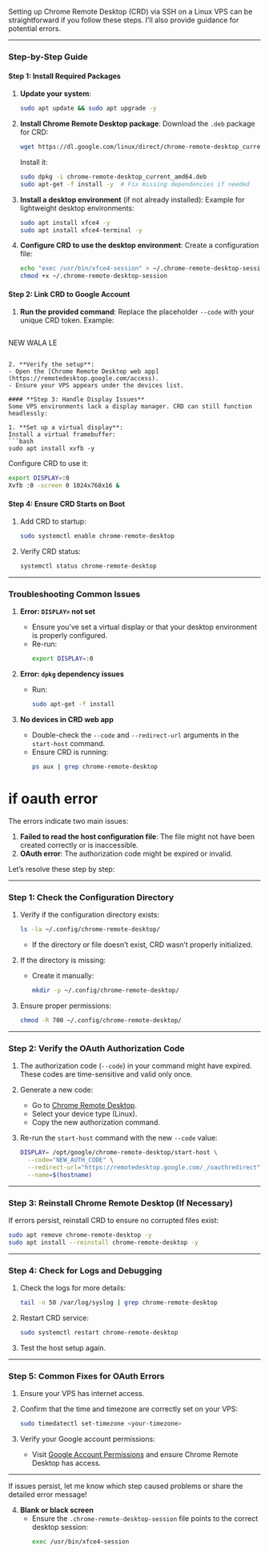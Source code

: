 Setting up Chrome Remote Desktop (CRD) via SSH on a Linux VPS can be straightforward if you follow these steps. I'll also provide guidance for potential errors.

---

### Step-by-Step Guide

#### **Step 1: Install Required Packages**
1. **Update your system**:
   ```bash
   sudo apt update && sudo apt upgrade -y
   ```

2. **Install Chrome Remote Desktop package**:
   Download the `.deb` package for CRD:
   ```bash
   wget https://dl.google.com/linux/direct/chrome-remote-desktop_current_amd64.deb
   ```

   Install it:
   ```bash
   sudo dpkg -i chrome-remote-desktop_current_amd64.deb
   sudo apt-get -f install -y  # Fix missing dependencies if needed
   ```

3. **Install a desktop environment** (if not already installed):
   Example for lightweight desktop environments:
   ```bash
   sudo apt install xfce4 -y
   sudo apt install xfce4-terminal -y
   ```

4. **Configure CRD to use the desktop environment**:
   Create a configuration file:
   ```bash
   echo "exec /usr/bin/xfce4-session" > ~/.chrome-remote-desktop-session
   chmod +x ~/.chrome-remote-desktop-session
   ```

#### **Step 2: Link CRD to Google Account**
1. **Run the provided command**:
   Replace the placeholder `--code` with your unique CRD token. Example:
   ```bash
 NEW WALA LE
   ```

2. **Verify the setup**:
   - Open the [Chrome Remote Desktop web app](https://remotedesktop.google.com/access).
   - Ensure your VPS appears under the devices list.

#### **Step 3: Handle Display Issues**
Some VPS environments lack a display manager. CRD can still function headlessly:

1. **Set up a virtual display**:
   Install a virtual framebuffer:
   ```bash
   sudo apt install xvfb -y
   ```
   Configure CRD to use it:
   ```bash
   export DISPLAY=:0
   Xvfb :0 -screen 0 1024x768x16 &
   ```

#### **Step 4: Ensure CRD Starts on Boot**
1. Add CRD to startup:
   ```bash
   sudo systemctl enable chrome-remote-desktop
   ```

2. Verify CRD status:
   ```bash
   systemctl status chrome-remote-desktop
   ```

---

### Troubleshooting Common Issues

1. **Error: `DISPLAY=` not set**
   - Ensure you’ve set a virtual display or that your desktop environment is properly configured.
   - Re-run:
     ```bash
     export DISPLAY=:0
     ```

2. **Error: `dpkg` dependency issues**
   - Run:
     ```bash
     sudo apt-get -f install
     ```

3. **No devices in CRD web app**
   - Double-check the `--code` and `--redirect-url` arguments in the `start-host` command.
   - Ensure CRD is running:
     ```bash
     ps aux | grep chrome-remote-desktop
     ```








# if oauth error
The errors indicate two main issues: 

1. **Failed to read the host configuration file**: The file might not have been created correctly or is inaccessible.
2. **OAuth error**: The authorization code might be expired or invalid.

Let’s resolve these step by step:

---

### **Step 1: Check the Configuration Directory**
1. Verify if the configuration directory exists:
   ```bash
   ls -la ~/.config/chrome-remote-desktop/
   ```
   - If the directory or file doesn’t exist, CRD wasn’t properly initialized.

2. If the directory is missing:
   - Create it manually:
     ```bash
     mkdir -p ~/.config/chrome-remote-desktop/
     ```

3. Ensure proper permissions:
   ```bash
   chmod -R 700 ~/.config/chrome-remote-desktop/
   ```

---

### **Step 2: Verify the OAuth Authorization Code**
1. The authorization code (`--code`) in your command might have expired. These codes are time-sensitive and valid only once.

2. Generate a new code:
   - Go to [Chrome Remote Desktop](https://remotedesktop.google.com/headless).
   - Select your device type (Linux).
   - Copy the new authorization command.

3. Re-run the `start-host` command with the new `--code` value:
   ```bash
   DISPLAY= /opt/google/chrome-remote-desktop/start-host \
     --code="NEW_AUTH_CODE" \
     --redirect-url="https://remotedesktop.google.com/_/oauthredirect" \
     --name=$(hostname)
   ```

---

### **Step 3: Reinstall Chrome Remote Desktop (If Necessary)**
If errors persist, reinstall CRD to ensure no corrupted files exist:
```bash
sudo apt remove chrome-remote-desktop -y
sudo apt install --reinstall chrome-remote-desktop -y
```

---

### **Step 4: Check for Logs and Debugging**
1. Check the logs for more details:
   ```bash
   tail -n 50 /var/log/syslog | grep chrome-remote-desktop
   ```

2. Restart CRD service:
   ```bash
   sudo systemctl restart chrome-remote-desktop
   ```

3. Test the host setup again.

---

### **Step 5: Common Fixes for OAuth Errors**
1. Ensure your VPS has internet access.
2. Confirm that the time and timezone are correctly set on your VPS:
   ```bash
   sudo timedatectl set-timezone <your-timezone>
   ```

3. Verify your Google account permissions:
   - Visit [Google Account Permissions](https://myaccount.google.com/permissions) and ensure Chrome Remote Desktop has access.

---

If issues persist, let me know which step caused problems or share the detailed error message!

4. **Blank or black screen**
   - Ensure the `.chrome-remote-desktop-session` file points to the correct desktop session:
     ```bash
     exec /usr/bin/xfce4-session
     ```
